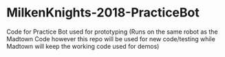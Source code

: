 # MilkenKnights-2018-PracticeBot
Code for Practice Bot used for prototyping
(Runs on the same robot as the Madtown Code however this repo will be used for new code/testing while Madtown will keep the working code used for demos)